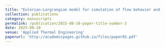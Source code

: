 ```yaml
---
title: "Eulerian-Largrangian model for simulation of flow behavior and heat transfer of lab scale dual circulating fluidized beds"
collection: publications
category: manuscripts
permalink: /publication/2015-08-18-paper-title-number-3
date: 2025-08-18
venue: 'Applied Thermal Engineering'
paperurl: 'http://academicpages.github.io/files/paper02.pdf'
---
```

